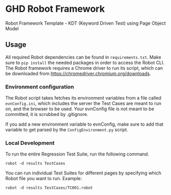 # GHD Robot Framework

Robot Framework Template -  KDT (Keyword Driven Test) using Page Object Model 

## Usage

All required Robot dependencies can be found in `requirements.txt`.  Make sure to `pip install` the needed packages in 
order to access the Robot CLI. The Robot framework requires a Chrome driver to run its script, which can be downloaded 
from https://chromedriver.chromium.org/downloads.

### Environment configuration

The Robot script takes fetches its environment variables from a file called `evnConfig.ini`, which includes the server 
the Test Cases are meant to run on, and the browser to be used. Your evnConfig file is not meant to be committed, it is 
scrubbed by .gitignore. 

If you add a new environment variable to evnConfig, make sure to add that variable to get parsed by the 
`ConfigEnvironment.py` script.

### Local Development

To run the entire Regression Test Suite, run the following command.

```
robot -d results TestCases
```

You can run individual Test Suites for different pages by specifying which Robot file you want to run.  Example:

```
robot -d results TestCases/TC001.robot
```
